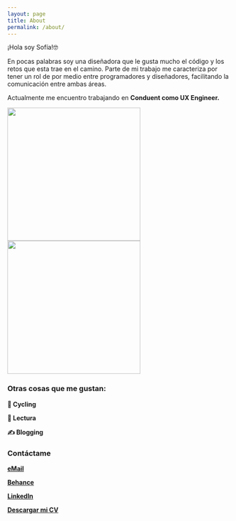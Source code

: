 ```yaml
---
layout: page
title: About
permalink: /about/
---
```


¡Hola soy Sofía!🤓

En pocas palabras soy una diseñadora que le gusta mucho el código y los retos que esta trae en el camino. Parte de mi trabajo me caracteriza por tener un rol de por medio entre programadores y diseñadores, facilitando la comunicación entre ambas áreas.

Actualmente me encuentro trabajando en <b>Conduent<b> como <b>UX Engineer</b>.

<div class="yo"><img width="300" src="{{ site.baseurl }}/images/yo02.jpg"></div>
<div class="book"><img width="300" src="{{ site.baseurl }}/images/book.jpg"></div>

### Otras cosas que me gustan:

🚴‍ Cycling

📒 Lectura

✍️ Blogging

### Contáctame

[eMail](mailto:escobar.isofia@gmail.com)

[Behance](https://www.behance.net/isofiaescobar)

[LinkedIn](https://www.linkedin.com/in/ingrid-sofia-escobar-14513a70/)

[Descargar mi CV](https://sssofia.github.io/sophie-landing/docs/cv-sofiaescobar.pdf)

